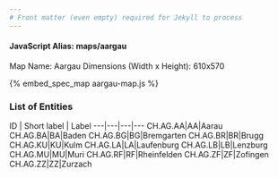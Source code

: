 ```yaml
---
# Front matter (even empty) required for Jekyll to process
---
```


#### JavaScript Alias: maps/aargau

Map Name: Aargau
Dimensions (Width x Height): 610x570



{% embed_spec_map aargau-map.js %}

### List of Entities

ID | Short label | Label
---|---|---|---
CH.AG.AA|AA|Aarau
CH.AG.BA|BA|Baden
CH.AG.BG|BG|Bremgarten
CH.AG.BR|BR|Brugg
CH.AG.KU|KU|Kulm
CH.AG.LA|LA|Laufenburg
CH.AG.LB|LB|Lenzburg
CH.AG.MU|MU|Muri
CH.AG.RF|RF|Rheinfelden
CH.AG.ZF|ZF|Zofingen
CH.AG.ZZ|ZZ|Zurzach


